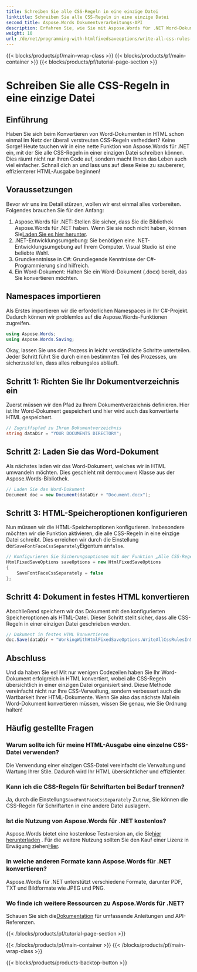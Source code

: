 ```yaml
---
title: Schreiben Sie alle CSS-Regeln in eine einzige Datei
linktitle: Schreiben Sie alle CSS-Regeln in eine einzige Datei
second_title: Aspose.Words Dokumentverarbeitungs-API
description: Erfahren Sie, wie Sie mit Aspose.Words für .NET Word-Dokumente in HTML konvertieren, mit allen CSS-Regeln in einer einzigen Datei für saubereren Code und einfachere Wartung.
weight: 10
url: /de/net/programming-with-htmlfixedsaveoptions/write-all-css-rules-in-single-file/
---
```


{{< blocks/products/pf/main-wrap-class >}}
{{< blocks/products/pf/main-container >}}
{{< blocks/products/pf/tutorial-page-section >}}

# Schreiben Sie alle CSS-Regeln in eine einzige Datei

## Einführung

Haben Sie sich beim Konvertieren von Word-Dokumenten in HTML schon einmal im Netz der überall verstreuten CSS-Regeln verheddert? Keine Sorge! Heute tauchen wir in eine nette Funktion von Aspose.Words für .NET ein, mit der Sie alle CSS-Regeln in einer einzigen Datei schreiben können. Dies räumt nicht nur Ihren Code auf, sondern macht Ihnen das Leben auch viel einfacher. Schnall dich an und lass uns auf diese Reise zu saubererer, effizienterer HTML-Ausgabe beginnen!

## Voraussetzungen

Bevor wir uns ins Detail stürzen, wollen wir erst einmal alles vorbereiten. Folgendes brauchen Sie für den Anfang:

1.  Aspose.Words für .NET: Stellen Sie sicher, dass Sie die Bibliothek Aspose.Words für .NET haben. Wenn Sie sie noch nicht haben, können Sie[Laden Sie es hier herunter](https://releases.aspose.com/words/net/).
2. .NET-Entwicklungsumgebung: Sie benötigen eine .NET-Entwicklungsumgebung auf Ihrem Computer. Visual Studio ist eine beliebte Wahl.
3. Grundkenntnisse in C#: Grundlegende Kenntnisse der C#-Programmierung sind hilfreich.
4. Ein Word-Dokument: Halten Sie ein Word-Dokument (.docx) bereit, das Sie konvertieren möchten.

## Namespaces importieren

Als Erstes importieren wir die erforderlichen Namespaces in Ihr C#-Projekt. Dadurch können wir problemlos auf die Aspose.Words-Funktionen zugreifen.

```csharp
using Aspose.Words;
using Aspose.Words.Saving;
```

Okay, lassen Sie uns den Prozess in leicht verständliche Schritte unterteilen. Jeder Schritt führt Sie durch einen bestimmten Teil des Prozesses, um sicherzustellen, dass alles reibungslos abläuft.

## Schritt 1: Richten Sie Ihr Dokumentverzeichnis ein

Zuerst müssen wir den Pfad zu Ihrem Dokumentverzeichnis definieren. Hier ist Ihr Word-Dokument gespeichert und hier wird auch das konvertierte HTML gespeichert.

```csharp
// Zugriffspfad zu Ihrem Dokumentverzeichnis
string dataDir = "YOUR DOCUMENTS DIRECTORY";
```

## Schritt 2: Laden Sie das Word-Dokument

 Als nächstes laden wir das Word-Dokument, welches wir in HTML umwandeln möchten. Dies geschieht mit dem`Document` Klasse aus der Aspose.Words-Bibliothek.

```csharp
// Laden Sie das Word-Dokument
Document doc = new Document(dataDir + "Document.docx");
```

## Schritt 3: HTML-Speicheroptionen konfigurieren

 Nun müssen wir die HTML-Speicheroptionen konfigurieren. Insbesondere möchten wir die Funktion aktivieren, die alle CSS-Regeln in eine einzige Datei schreibt. Dies erreichen wir durch die Einstellung der`SaveFontFaceCssSeparately`Eigentum an`false`.

```csharp
// Konfigurieren Sie Sicherungsoptionen mit der Funktion „Alle CSS-Regeln in eine Datei schreiben“
HtmlFixedSaveOptions saveOptions = new HtmlFixedSaveOptions 
{ 
    SaveFontFaceCssSeparately = false 
};
```

## Schritt 4: Dokument in festes HTML konvertieren

Abschließend speichern wir das Dokument mit den konfigurierten Speicheroptionen als HTML-Datei. Dieser Schritt stellt sicher, dass alle CSS-Regeln in einer einzigen Datei geschrieben werden.

```csharp
// Dokument in festes HTML konvertieren
doc.Save(dataDir + "WorkingWithHtmlFixedSaveOptions.WriteAllCssRulesInSingleFile.html", saveOptions);
```

## Abschluss

Und da haben Sie es! Mit nur wenigen Codezeilen haben Sie Ihr Word-Dokument erfolgreich in HTML konvertiert, wobei alle CSS-Regeln übersichtlich in einer einzigen Datei organisiert sind. Diese Methode vereinfacht nicht nur Ihre CSS-Verwaltung, sondern verbessert auch die Wartbarkeit Ihrer HTML-Dokumente. Wenn Sie also das nächste Mal ein Word-Dokument konvertieren müssen, wissen Sie genau, wie Sie Ordnung halten!

## Häufig gestellte Fragen

### Warum sollte ich für meine HTML-Ausgabe eine einzelne CSS-Datei verwenden?
Die Verwendung einer einzigen CSS-Datei vereinfacht die Verwaltung und Wartung Ihrer Stile. Dadurch wird Ihr HTML übersichtlicher und effizienter.

### Kann ich die CSS-Regeln für Schriftarten bei Bedarf trennen?
 Ja, durch die Einstellung`SaveFontFaceCssSeparately` Zu`true`, Sie können die CSS-Regeln für Schriftarten in eine andere Datei auslagern.

### Ist die Nutzung von Aspose.Words für .NET kostenlos?
 Aspose.Words bietet eine kostenlose Testversion an, die Sie[hier herunterladen](https://releases.aspose.com/) . Für die weitere Nutzung sollten Sie den Kauf einer Lizenz in Erwägung ziehen[Hier](https://purchase.aspose.com/buy).

### In welche anderen Formate kann Aspose.Words für .NET konvertieren?
Aspose.Words für .NET unterstützt verschiedene Formate, darunter PDF, TXT und Bildformate wie JPEG und PNG.

### Wo finde ich weitere Ressourcen zu Aspose.Words für .NET?
 Schauen Sie sich die[Dokumentation](https://reference.aspose.com/words/net/) für umfassende Anleitungen und API-Referenzen.

{{< /blocks/products/pf/tutorial-page-section >}}

{{< /blocks/products/pf/main-container >}}
{{< /blocks/products/pf/main-wrap-class >}}

{{< blocks/products/products-backtop-button >}}
